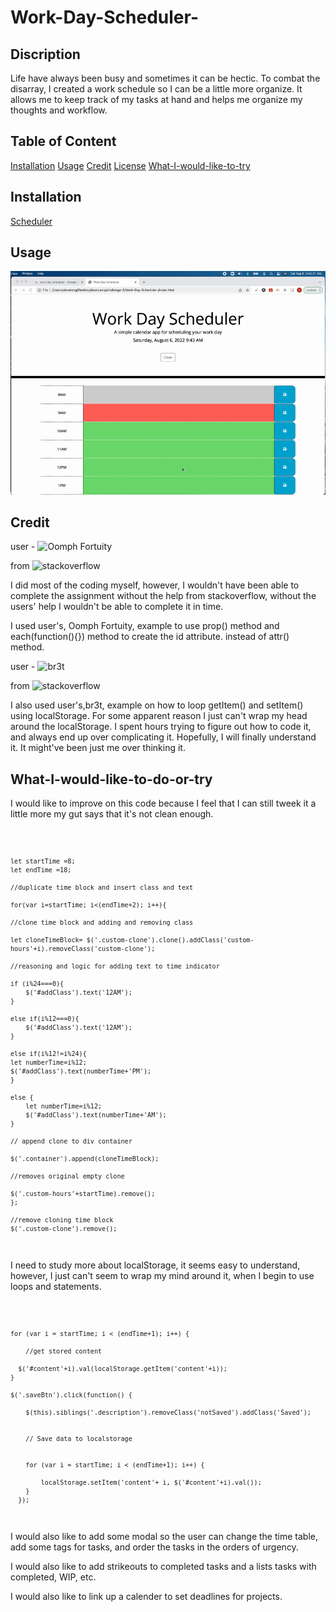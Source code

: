 # Work-Day-Scheduler-
## Discription

Life have always been busy and sometimes it can be hectic.  To combat the disarray, I created a work schedule so I can be a little more organize.  It allows me to keep track of my tasks at hand and helps me organize my thoughts and workflow.  

## Table of Content

[Installation](#installation)
[Usage](#usage)
[Credit](#credit)
[License](#license)
[What-I-would-like-to-try](#what-I-would-like-to-try)

## Installation

[Scheduler](https://stang91.github.io/Work-Day-Scheduler-/)

## Usage

![alt schedule](./assets/images/ezgif-schedule.gif)

## Credit

user - ![Oomph Fortuity](https://stackoverflow.com/users/1926762/oomph-fortuity)


from ![stackoverflow](https://stackoverflow.com/questions/25680333/how-to-add-ids-to-tr-using-loop-in-jquery
)


I did most of the coding myself, however, I wouldn't have been able to complete the assignment without the help from stackoverflow, without the users' help I wouldn't be able to complete it in time.  

I used user's, Oomph Fortuity, example to use prop() method and each(function(){}) method to create the id attribute. instead of attr() method.


user - ![br3t](https://stackoverflow.com/users/1430631/br3t)


from ![stackoverflow](https://stackoverflow.com/questions/42963091/how-to-save-the-value-of-textarea-to-localstorage-then-display-it-in-the-same-te)


I also used user's,br3t, example on how to loop getItem() and setItem() using localStorage.  For some apparent reason I just can't wrap my head around the localStorage.  I spent hours trying to figure out how to code it, and always end up over complicating it. Hopefully, I will finally understand it.  It might've been just me over thinking it.

## What-I-would-like-to-do-or-try

I would like to improve on this code because I feel that I can still tweek it a little more my gut says that it's not clean enough.


<code>

    let startTime =8;
    let endTime =18;

    //duplicate time block and insert class and text
    
    for(var i=startTime; i<(endTime+2); i++){  

    //clone time block and adding and removing class
    
    let cloneTimeBlock= $('.custom-clone').clone().addClass('custom-hours'+i).removeClass('custom-clone');

    //reasoning and logic for adding text to time indicator
    
    if (i%24===0){
        $('#addClass').text('12AM');
    }
    
    else if(i%12===0){
        $('#addClass').text('12AM');
    }

    else if(i%12!=i%24){
    let numberTime=i%12;
    $('#addClass').text(numberTime+'PM');
    }

    else {
        let numberTime=i%12;
        $('#addClass').text(numberTime+'AM');
    }

    // append clone to div container

    $('.container').append(cloneTimeBlock);

    //removes original empty clone

    $('.custom-hours'+startTime).remove();
    };

    //remove cloning time block
    $('.custom-clone').remove();
</code>


I need to study more about localStorage, it seems easy to understand, however, I just can't seem to wrap my mind around it, when I begin to use loops and statements.


<code>

    for (var i = startTime; i < (endTime+1); i++) {

        //get stored content 

      $('#content'+i).val(localStorage.getItem('content'+i));
    }

    $('.saveBtn').click(function() {

        $(this).siblings('.description').removeClass('notSaved').addClass('Saved');


        // Save data to localstorage


        for (var i = startTime; i < (endTime+1); i++) {

            localStorage.setItem('content'+ i, $('#content'+i).val());
        }
      });
</code>


I would also like to add some modal so the user can change the time table, add some tags for tasks, and  order the tasks in the orders of urgency.

I would also like to add strikeouts to completed tasks and a lists tasks with completed, WIP, etc.

I would also like to link up a calender to set deadlines for projects.